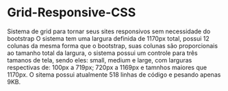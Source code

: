# Grid-Responsive-CSS
Sistema de grid para tornar seus sites responsivos sem necessidade do bootstrap
O sistema tem uma largura definida de 1170px total, possui 12 colunas da mesma forma que o bootstrap, suas colunas são proporcionais ao tamanho total da largura, o sistema possui um controle para três tamanos de tela, sendo eles: small, medium e large, com larguras respectivas de: 100px a 719px; 720px a 1169px e tamnhos maiores que 1170px.
O sitema possui atualmente 518 linhas de código e pesando apenas 9KB.
